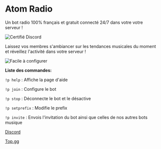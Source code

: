 # Atom Radio


Un bot radio 100% français et gratuit connecté 24/7 dans votre votre serveur !



![Certifié Discord](https://media.discordapp.net/attachments/909190711470063617/909891713785544754/unknown.png)



Laissez vos membres s'ambiancer sur les tendances musicales du moment et réveillez l'activité dans votre serveur !



![Facile à configurer](https://media.discordapp.net/attachments/909190711470063617/909904760218468393/unknown.png)



**Liste des commandes:**

`!p help` : Affiche la page d'aide

`!p join` : Configure le bot 

`!p stop` : Déconnecte le bot et le désactive

`!p setprefix` : Modifie le prefix

`!p invite` : Envois l'invitation du bot ainsi que celles de nos autres bots musique


[Discord]()

[Top.gg](https://top.gg/bot/617806421551087699)


